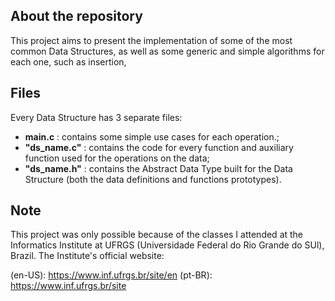 ## About the repository

This project aims to present the implementation of some of the most common Data Structures, as well as some generic and simple algorithms for each one, such as insertion, 

## Files

Every Data Structure has 3 separate files:

* __main.c__ : contains some simple use cases for each operation.;
* __"ds_name.c"__ : contains the code for every function and auxiliary function used for the operations on the data;
* __"ds_name.h"__ : contains the Abstract Data Type built for the Data Structure (both the data definitions and functions prototypes).

## Note

This project was only possible because of the classes I attended at the Informatics Institute at UFRGS (Universidade Federal do Rio Grande do SUl), Brazil. The Institute's
official website: 

(en-US): https://www.inf.ufrgs.br/site/en
(pt-BR): https://www.inf.ufrgs.br/site
